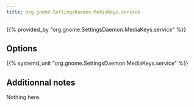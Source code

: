 ```yaml
---
title: org.gnome.SettingsDaemon.MediaKeys.service
---
```


{{% provided_by "org.gnome.SettingsDaemon.MediaKeys.service" %}}

## Options

{{% systemd_unit "org.gnome.SettingsDaemon.MediaKeys.service" %}}

## Additionnal notes

Nothing here.